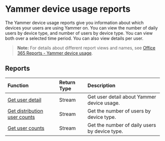# Yammer device usage reports

The Yammer device usage reports give you information about which devices your users are using Yammer on. You can view the number of daily users by device type, and number of users by device type. You can view both over a selected time period. You can also view details per user.

> **Note:** For details about different report views and names, see [Office 365 Reports - Yammer device usage](https://support.office.com/client/Yammer-device-usage-b793ffdd-effa-43d0-849a-b1ca2e899f38).

## Reports

| Function                                 | Return Type | Description                              |
| :--------------------------------------- | :---------- | :--------------------------------------- |
| [Get user detail](../api/reportroot_yammerdeviceusageuserdetail.md) | Stream      | Get user detail about Yammer device usage. |
| [Get distribution user counts](../api/reportroot_yammerdeviceusagedistributionusercounts.md) | Stream      | Get the number of users by device type.  |
| [Get user counts](../api/reportroot_yammerdeviceusageusercounts.md) | Stream      | Get the number of daily users by device type. |
